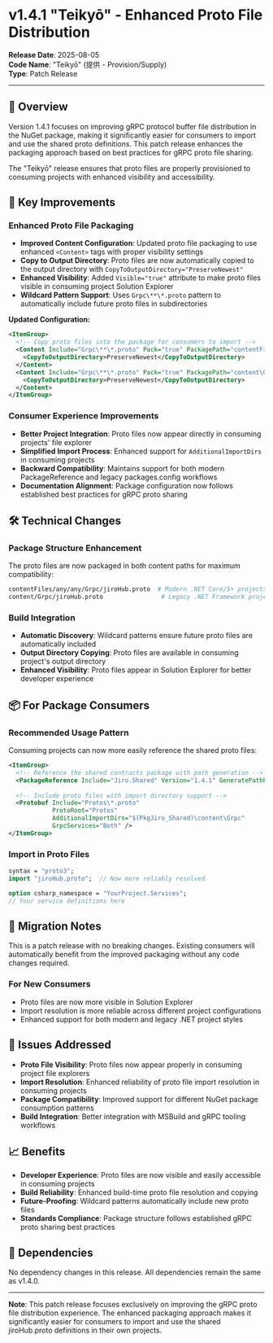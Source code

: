 # v1.4.1 "Teikyō" - Enhanced Proto File Distribution

**Release Date**: 2025-08-05  
**Code Name**: "Teikyō" (提供 - Provision/Supply)  
**Type**: Patch Release  

---

## 🎯 Overview

Version 1.4.1 focuses on improving gRPC protocol buffer file distribution in the NuGet package, making it significantly easier for consumers to import and use the shared proto definitions. This patch release enhances the packaging approach based on best practices for gRPC proto file sharing.

The "Teikyō" release ensures that proto files are properly provisioned to consuming projects with enhanced visibility and accessibility.

## 🚀 Key Improvements

### Enhanced Proto File Packaging

- **Improved Content Configuration**: Updated proto file packaging to use enhanced `<Content>` tags with proper visibility settings
- **Copy to Output Directory**: Proto files are now automatically copied to the output directory with `CopyToOutputDirectory="PreserveNewest"`
- **Enhanced Visibility**: Added `Visible="true"` attribute to make proto files visible in consuming project Solution Explorer
- **Wildcard Pattern Support**: Uses `Grpc\**\*.proto` pattern to automatically include future proto files in subdirectories

**Updated Configuration:**

```xml
<ItemGroup>
  <!-- Copy proto files into the package for consumers to import -->
  <Content Include="Grpc\**\*.proto" Pack="true" PackagePath="contentFiles\any\any\Grpc\" Visible="true">
    <CopyToOutputDirectory>PreserveNewest</CopyToOutputDirectory>
  </Content>
  <Content Include="Grpc\**\*.proto" Pack="true" PackagePath="content\Grpc\" Visible="true">
    <CopyToOutputDirectory>PreserveNewest</CopyToOutputDirectory>
  </Content>
</ItemGroup>
```

### Consumer Experience Improvements

- **Better Project Integration**: Proto files now appear directly in consuming projects' file explorer
- **Simplified Import Process**: Enhanced support for `AdditionalImportDirs` in consuming projects
- **Backward Compatibility**: Maintains support for both modern PackageReference and legacy packages.config workflows
- **Documentation Alignment**: Package configuration now follows established best practices for gRPC proto sharing

## 🛠️ Technical Changes

### Package Structure Enhancement

The proto files are now packaged in both content paths for maximum compatibility:

```sh
contentFiles/any/any/Grpc/jiroHub.proto  # Modern .NET Core/5+ projects
content/Grpc/jiroHub.proto                # Legacy .NET Framework projects
```

### Build Integration

- **Automatic Discovery**: Wildcard patterns ensure future proto files are automatically included
- **Output Directory Copying**: Proto files are available in consuming project's output directory
- **Enhanced Visibility**: Proto files appear in Solution Explorer for better developer experience

## 📦 For Package Consumers

### Recommended Usage Pattern

Consuming projects can now more easily reference the shared proto files:

```xml
<ItemGroup>
  <!-- Reference the shared contracts package with path generation -->
  <PackageReference Include="Jiro.Shared" Version="1.4.1" GeneratePathProperty="true" />
  
  <!-- Include proto files with import directory support -->
  <Protobuf Include="Protos\*.proto"
            ProtoRoot="Protos"
            AdditionalImportDirs="$(PkgJiro_Shared)\content\Grpc"
            GrpcServices="Both" />
</ItemGroup>
```

### Import in Proto Files

```proto
syntax = "proto3";
import "jiroHub.proto";  // Now more reliably resolved

option csharp_namespace = "YourProject.Services";
// Your service definitions here
```

## 🔧 Migration Notes

This is a patch release with no breaking changes. Existing consumers will automatically benefit from the improved packaging without any code changes required.

### For New Consumers

- Proto files are now more visible in Solution Explorer
- Import resolution is more reliable across different project configurations
- Enhanced support for both modern and legacy .NET project styles

## 🐛 Issues Addressed

- **Proto File Visibility**: Proto files now appear properly in consuming project file explorers
- **Import Resolution**: Enhanced reliability of proto file import resolution in consuming projects
- **Package Compatibility**: Improved support for different NuGet package consumption patterns
- **Build Integration**: Better integration with MSBuild and gRPC tooling workflows

## 📈 Benefits

- **Developer Experience**: Proto files are now visible and easily accessible in consuming projects
- **Build Reliability**: Enhanced build-time proto file resolution and copying
- **Future-Proofing**: Wildcard patterns automatically include new proto files
- **Standards Compliance**: Package structure follows established gRPC proto sharing best practices

## 🔗 Dependencies

No dependency changes in this release. All dependencies remain the same as v1.4.0.

---

**Note**: This patch release focuses exclusively on improving the gRPC proto file distribution experience. The enhanced packaging approach makes it significantly easier for consumers to import and use the shared jiroHub.proto definitions in their own projects.
